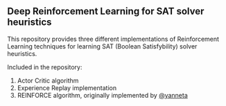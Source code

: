 **Deep Reinforcement Learning for SAT solver heuristics**
----
This repository provides three different implementations of Reinforcement Learning techniques for learning SAT (Boolean Satisfybility) solver heuristics.

Included in the repository:
  1. Actor Critic algorithm
  2. Experience Replay implementation
  3. REINFORCE algorithm, originally implemented by [@yanneta](https://github.com/yanneta)
